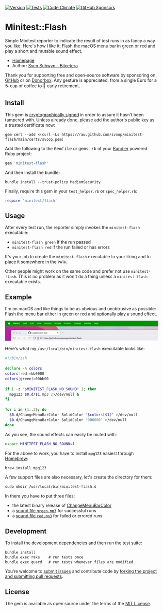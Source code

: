 [![Version](https://img.shields.io/gem/v/minitest-flash.svg?style=flat)](https://rubygems.org/gems/minitest-flash)
[![Tests](https://img.shields.io/github/actions/workflow/status/svoop/minitest-flash/test.yml?style=flat&label=tests)](https://github.com/svoop/minitest-flash/actions?workflow=Test)
[![Code Climate](https://img.shields.io/codeclimate/maintainability/svoop/minitest-flash.svg?style=flat)](https://codeclimate.com/github/svoop/minitest-flash/)
[![GitHub Sponsors](https://img.shields.io/github/sponsors/svoop.svg)](https://github.com/sponsors/svoop)

# Minitest::Flash

Simple Minitest reporter to indicate the result of test runs in as fancy a way you like. Here's how I like it: Flash the macOS menu bar in green or red and play a short and mutable sound effect.

* [Homepage](https://github.com/svoop/minitest-flash)
* Author: [Sven Schwyn - Bitcetera](https://bitcetera.com)

Thank you for supporting free and open-source software by sponsoring on [GitHub](https://github.com/sponsors/svoop) or on [Donorbox](https://donorbox.com/bitcetera). Any gesture is appreciated, from a single Euro for a ☕️ cup of coffee to 🍹 early retirement.

## Install

This gem is [cryptographically signed](https://guides.rubygems.org/security/#using-gems) in order to assure it hasn't been tampered with. Unless already done, please add the author's public key as a trusted certificate now:

```
gem cert --add <(curl -Ls https://raw.github.com/svoop/minitest-flash/main/certs/svoop.pem)
```

Add the following to the <tt>Gemfile</tt> or <tt>gems.rb</tt> of your [Bundler](https://bundler.io) powered Ruby project:

```ruby
gem 'minitest-flash'
```

And then install the bundle:

```
bundle install --trust-policy MediumSecurity
```

Finally, require this gem in your `test_helper.rb` or `spec_helper.rb`:

```ruby
require 'minitest/flash'
```

## Usage

After every test run, the reporter simply invokes the `minitest-flash` executable:

* `minitest-flash green` if the run passed
* `minitest-flash red` if the run failed or has errors

It's your job to create the `minitest-flash` executable to your liking and to place it somewhere in the `PATH`.

Other people might work on the same code and prefer not use `minitest-flash`. This is no problem as it won't do a thing unless a `minitest-flash` executable exists.

## Example

I'm on macOS and like things to be as obvious and unobtrusive as possible: Flash the menu bar either in green or red and optionally play a sound effect.

![Screenshot](https://github.com/svoop/minitest-flash/raw/main/doc/screenshot.gif)

Here's what my `/usr/local/bin/minitest-flash` executable looks like:

```zsh
#!/bin/zsh

declare -A colors
colors[red]=bb0000
colors[green]=00bb00

if [ -z "$MINITEST_FLASH_NO_SOUND" ]; then
  mpg123 $0.d/$1.mp3 2>/dev/null &
fi

for i in {1..2}; do
  $0.d/ChangeMenuBarColor SolidColor "$colors[$1]" >/dev/null
  $0.d/ChangeMenuBarColor SolidColor "000000" >/dev/null
done
```

As you see, the sound effects can easily be muted with:

```zsh
export MINITEST_FLASH_NO_SOUND=1
```

For the above to work, you have to install `mpg123` easiest through [Homebrew](https://brew.sh/):

```zsh
brew install mpg123
```

A few support files are also necessary, let's create the directory for them:

```zsh
sudo mkdir /usr/local/bin/minitest-flash.d
```

In there you have to put three files:

* the latest binary release of [ChangeMenuBarColor](https://github.com/igorkulman/ChangeMenuBarColor)
* a [sound file `green.mp3`](https://github.com/svoop/minitest-flash/raw/main/doc/green.mp3) for successful runs
* a [sound file `red.mp3`](https://github.com/svoop/minitest-flash/raw/main/doc/red.mp3) for failed or errored runs

## Development

To install the development dependencies and then run the test suite:

```
bundle install
bundle exec rake    # run tests once
bundle exec guard   # run tests whenever files are modified
```

You're welcome to [submit issues](https://github.com/svoop/minitest-flash/issues) and contribute code by [forking the project and submitting pull requests](https://docs.github.com/en/get-started/quickstart/fork-a-repo).

## License

The gem is available as open source under the terms of the [MIT License](http://opensource.org/licenses/MIT).
